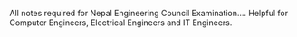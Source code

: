 All notes required for Nepal Engineering Council Examination....
Helpful for Computer Engineers, Electrical Engineers and IT Engineers.

